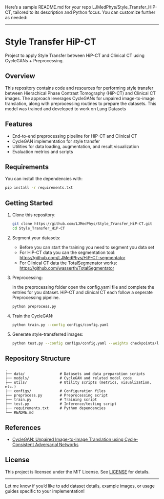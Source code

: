 Here’s a sample README.md for your repo LJMedPhys/Style_Transfer_HiP-CT, tailored to its description and Python focus. You can customize further as needed:

---

# Style Transfer HiP-CT

Project to apply Style Transfer between HiP-CT and Clinical CT using CycleGANs + Preprocessing.

## Overview

This repository contains code and resources for performing style transfer between Hierachical Phase Contrast Tomography (HiP-CT) and Clinical CT images. The approach leverages CycleGANs for unpaired image-to-image translation, along with preprocessing routines to prepare the datasets. This model was trained and developed to work on Lung Datasets

## Features

- End-to-end preprocessing pipeline for HiP-CT and Clinical CT
- CycleGAN implementation for style transfer
- Utilities for data loading, augmentation, and result visualization
- Evaluation metrics and scripts

## Requirements


You can install the dependencies with:
```bash
pip install -r requirements.txt
```

## Getting Started

1. Clone this repository:
    ```bash
    git clone https://github.com/LJMedPhys/Style_Transfer_HiP-CT.git
    cd Style_Transfer_HiP-CT
    ```

2. Segment your datasets:
    - Before you can start the training you need to segment you data set
    - For HiP-CT data you can the segmentation tool: https://github.com/LJMedPhys/HiP-CT-segmentator
    - For Clinical CT data the TotalSegmenator works: https://github.com/wasserth/TotalSegmentator

3. Preprocessing:

    In the preprocessing folder open the config.yaml file and complete the entries for you dataset. HiP-CT and clinical CT each follow a seperate Preprocessing pipeline.




    ```bash
    python preprocess.py
    ```

4. Train the CycleGAN:
    ```bash
    python train.py --config configs/config.yaml
    ```

5. Generate style-transferred images:
    ```bash
    python test.py --config configs/config.yaml --weights checkpoints/latest.pth
    ```

## Repository Structure

```
.
├── data/                # Datasets and data preparation scripts
├── models/              # CycleGAN and related model code
├── utils/               # Utility scripts (metrics, visualization, etc.)
├── configs/             # Configuration files
├── preprocess.py        # Preprocessing script
├── train.py             # Training script
├── test.py              # Inference/testing script
├── requirements.txt     # Python dependencies
└── README.md
```

## References

- [CycleGAN: Unpaired Image-to-Image Translation using Cycle-Consistent Adversarial Networks](https://arxiv.org/abs/1703.10593)

## License

This project is licensed under the MIT License. See [LICENSE](LICENSE) for details.

---

Let me know if you’d like to add dataset details, example images, or usage guides specific to your implementation!
